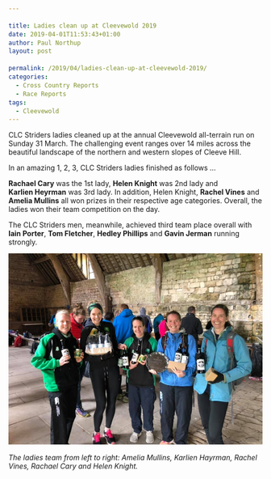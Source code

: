 ```yaml
---

title: Ladies clean up at Cleevewold 2019
date: 2019-04-01T11:53:43+01:00
author: Paul Northup
layout: post

permalink: /2019/04/ladies-clean-up-at-cleevewold-2019/
categories:
  - Cross Country Reports
  - Race Reports
tags:
  - Cleevewold
---
```

CLC Striders ladies cleaned up at the annual Cleevewold all-terrain run on Sunday 31 March. The challenging event ranges over 14 miles across the beautiful landscape of the northern and western slopes of Cleeve Hill.

In an amazing 1, 2, 3, CLC Striders ladies finished as follows …&nbsp;

**Rachael&nbsp;Cary** was the 1st lady,&nbsp;**Helen&nbsp;Knight** was 2nd lady&nbsp;and **Karlien&nbsp;Heyrman** was 3rd lady. In addition, Helen Knight, **Rachel Vines** and **Amelia Mullins** all won prizes in their respective age categories. Overall, the ladies won their team competition on the day.

The CLC Striders men, meanwhile, achieved third team place overall with **Iain Porter**, **Tom Fletcher**, **Hedley Phillips** and **Gavin Jerman** running strongly.

<img src="/images/2019/04/Cleevewold-ladies-31.3.19.jpg" alt="" />

_The ladies team from left to right: Amelia Mullins, Karlien Hayrman, Rachel Vines, Rachael Cary and Helen Knight._ 
